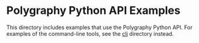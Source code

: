 # Polygraphy Python API Examples

This directory includes examples that use the Polygraphy Python API.
For examples of the command-line tools, see the [cli](../cli/) directory instead.
